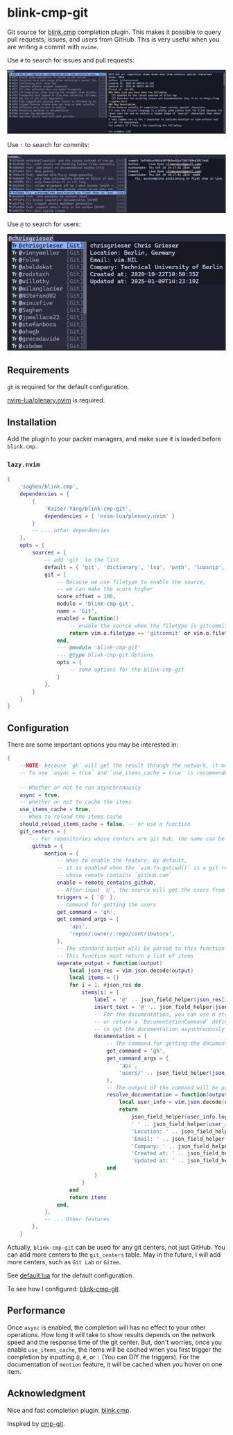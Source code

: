 # blink-cmp-git

Git source for [blink.cmp](https://github.com/Saghen/blink.cmp)
completion plugin. This makes it possible to query pull requests, issues,
and users from GitHub. This is very useful when you are writing a commit with `nvime`.

Use `#` to search for issues and pull requests:

![blink-cmp-git pr and issues](./images/demo-prs-issues.png)

Use `:` to search for commits:

![blink-cmp-git commits](./images/demo-commits.png)

Use `@` to search for users:

![blink-cmp-git pr and issues](./images/demo-users.png)

## Requirements

`gh` is required for the default configuration.

[nvim-lua/plenary.nvim](https://github.com/nvim-lua/plenary.nvim) is required.

## Installation

Add the plugin to your packer managers, and make sure it is loaded before `blink.cmp`.

### `lazy.nvim`

```lua
{
    'saghen/blink.cmp',
    dependencies = {
        {
            'Kaiser-Yang/blink-cmp-git',
            dependencies = { 'nvim-lua/plenary.nvim' }
        }
        -- ... other dependencies
    },
    opts = {
        sources = {
            -- add 'git' to the list
            default = { 'git', 'dictionary', 'lsp', 'path', 'luasnip', 'buffer' },
            git = {
                -- Because we use filetype to enable the source,
                -- we can make the score higher
                score_offset = 100,
                module = 'blink-cmp-git',
                name = 'Git',
                enabled = function()
                    -- enable the source when the filetype is gitcommit or markdown
                    return vim.o.filetype == 'gitcommit' or vim.o.filetype == 'markdown'
                end,
                --- @module 'blink-cmp-git'
                --- @type blink-cmp-git.Options
                opts = {
                    -- some options for the blink-cmp-git
                }
            },
        }
    }
}
```

## Configuration

There are some important options you may be interested in:

```lua
{
    --NOTE: because `gh` will get the result through the network, it may be slow.
    -- To use `async = true` and `use_items_cache = true` is recommended.

    -- Whether or not to run asynchronously
    async = true,
    -- whether or not to cache the items
    use_items_cache = true,
    -- When to reload the items cache
    should_reload_items_cache = false, -- or use a function
    git_centers = {
        -- For repositories whose centers are git hub, the name can be anything you want
        github = {
            mention = {
                -- When to enable the feature, by default,
                -- it is enabled when the `vim.fn.getcwd()` is a git repository
                -- whose remote contains `github.com`
                enable = remote_contains_github,
                -- After input `@`, the source will get the users from the repository
                triggers = { '@' },
                -- Command for getting the users
                get_command = 'gh',
                get_command_args = {
                    'api',
                    'repos/:owner/:repo/contributors',
                },
                -- The standard output will be parsed to this function
                -- This function must return a list of items
                seperate_output = function(output)
                    local json_res = vim.json.decode(output)
                    local items = {}
                    for i = 1, #json_res do
                        items[i] = {
                            label = '@' .. json_field_helper(json_res[i].login),
                            insert_text = '@' .. json_field_helper(json_res[i].login),
                            -- For the documentation, you can use a string directly,
                            -- or return a `DocumentationCommand` defined in `types.lua` 
                            -- to get the documentation asynchronously
                            documentation = {
                                -- The command for getting the documentation
                                get_command = 'gh',
                                get_command_args = {
                                    'api',
                                    'users/' .. json_field_helper(json_res[i].login),
                                },
                                -- The output of the command will be parsed to this function
                                resolve_documentation = function(output)
                                    local user_info = vim.json.decode(output)
                                    return
                                        json_field_helper(user_info.login) ..
                                        ' ' .. json_field_helper(user_info.name) .. '\n' ..
                                        'Location: ' .. json_field_helper(user_info.location) .. '\n' ..
                                        'Email: ' .. json_field_helper(user_info.email) .. '\n' ..
                                        'Company: ' .. json_field_helper(user_info.company) .. '\n' ..
                                        'Created at: ' .. json_field_helper(user_info.created_at) .. '\n' ..
                                        'Updated at: ' .. json_field_helper(user_info.updated_at) .. '\n'
                                end
                            }
                        }
                    end
                    return items
                end,
            },
            -- ... Other features
        },
    }
```

Actually, `blink-cmp-git` can be used for any git centers, not just GitHub.
You can add more centers to the `git_centers` table. May in the future, I will add more centers,
such as `Git Lab` or `Gitee`.

See [default.lua](./lua/blink-cmp-git/default.lua) for the default configuration.

To see how I configured: [blink-cmp-git](https://github.com/Kaiser-Yang/dotfiles/commit/66d5644347187e824a25d804eb776bc86c4b21c2).

## Performance

Once `async` is enabled, the completion will has no effect to your other operations.
How long it will take to show results depends on the network speed and the response time
of the git center. But, don't worries, once you enable `use_items_cache`, the items will be
cached when you first trigger the completion by inputting `@`, `#`, or `:`
(You can DIY the triggers). For the documentation of `mention` feature,
it will be cached when you hover on one item.

## Acknowledgment

Nice and fast completion plugin: [blink.cmp](https://github.com/Saghen/blink.cmp).

Inspired by [cmp-git](https://github.com/petertriho/cmp-git).
